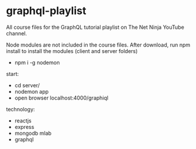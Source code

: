 # graphql-playlist
All course files for the GraphQL tutorial playlist on The Net Ninja YouTube channel.

Node modules are not included in the course files. After download, run npm install to install the modules (client and server folders)

- npm i -g nodemon

start: 
- cd server/
- nodemon app
- open browser localhost:4000/graphiql

technology:
- reactjs
- express
- mongodb mlab
- graphql